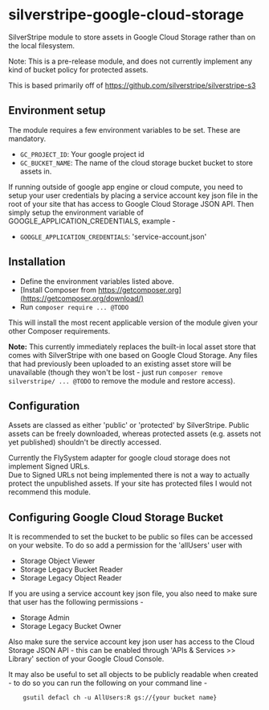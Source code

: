 # silverstripe-google-cloud-storage

SilverStripe module to store assets in Google Cloud Storage rather than on the local filesystem.

Note: This is a pre-release module, and does not currently implement any kind of
bucket policy for protected assets.

This is based primarily off of https://github.com/silverstripe/silverstripe-s3

## Environment setup

The module requires a few environment variables to be set. These are mandatory.

* `GC_PROJECT_ID`: Your google project id
* `GC_BUCKET_NAME`: The name of the cloud storage bucket bucket to store assets in.

If running outside of google app engine or cloud compute, you need to setup your user credentials by placing a service account key json file in the root of your site that has access to Google Cloud Storage JSON API. Then simply setup the environment variable of GOOGLE_APPLICATION_CREDENTIALS, example -

* `GOOGLE_APPLICATION_CREDENTIALS`: 'service-account.json'


## Installation

* Define the environment variables listed above.
* [Install Composer from https://getcomposer.org](https://getcomposer.org/download/)
* Run `composer require ... @TODO`

This will install the most recent applicable version of the module given your other Composer
requirements.

**Note:** This currently immediately replaces the built-in local asset store that comes with
SilverStripe with one based on Google Cloud Storage. Any files that had previously been uploaded to an existing
asset store will be unavailable (though they won't be lost - just run `composer remove
silverstripe/ ... @TODO` to remove the module and restore access).

## Configuration

Assets are classed as either 'public' or 'protected' by SilverStripe. Public assets can be
freely downloaded, whereas protected assets (e.g. assets not yet published) shouldn't be
directly accessed.

Currently the FlySystem adapter for google cloud storage does not implement Signed URLs.  
Due to Signed URLs not being implemented there is not a way to actually protect the unpublished assets.  If your site has protected files I would not recommend this module.

## Configuring Google Cloud Storage Bucket

It is recommended to set the bucket to be public so files can be accessed on your website.  To do so add a permission for the 'allUsers' user with
* Storage Object Viewer
* Storage Legacy Bucket Reader
* Storage Legacy Object Reader

If you are using a service account key json file, you also need to make sure that user has the following permissions -
* Storage Admin
* Storage Legacy Bucket Owner

Also make sure the service account key json user has access to the Cloud Storage JSON API - this can be enabled through 'APIs & Services >> Library' section of your Google Cloud Console.

It may also be useful to set all objects to be publicly readable when created - to do so you can run the following on  your command line -

		gsutil defacl ch -u AllUsers:R gs://{your bucket name}
